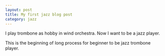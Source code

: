 ```yaml
---
layout: post
title: My first jazz blog post
category: jazz
---
```


I play trombone as hobby in wind orchestra.
Now I want to be a jazz player.

This is the beginning of long process for beginner to be jazz trombone player.
